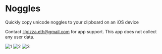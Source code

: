 # Noggles
Quickly copy unicode noggles to your clipboard on an iOS device

Contact lilpizza.eth@gmail.com for app support. This app does not collect any user data.

![1](https://user-images.githubusercontent.com/28959624/213585989-214aa2ed-8d28-4f5f-8e28-3ba9d99be666.png)
![2](https://user-images.githubusercontent.com/28959624/213586001-7c921a3a-7444-4b46-8206-0a83e998e2a5.png)
![3](https://user-images.githubusercontent.com/28959624/213586005-5f67eafa-8652-46d2-8b20-be5d2f5bfe65.png)
